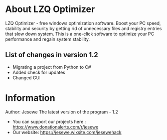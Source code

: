 # About LZQ Optimizer
LZQ Optimizer - free windows optimization software. 
Boost your PC speed, stability and security by getting rid of unnecessary files and registry entries that slow down system. 
This is a one-click software to optimize your PC performance and regain system stability.
## List of changes in version 1.2
- Migrating a project from Python to C#
- Added check for updates
- Changed GUI
# Information
Author: Jesewe
The latest version of the program - 1.2
- You can support our projects here : https://www.donationalerts.com/r/jesewe
- Our website: https://jesewe.wixsite.com/jesewehack
